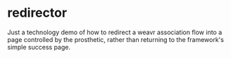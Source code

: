 # redirector

Just a technology demo of how to redirect a weavr association flow into a page
controlled by the prosthetic, rather than returning to the framework's simple
success page.
